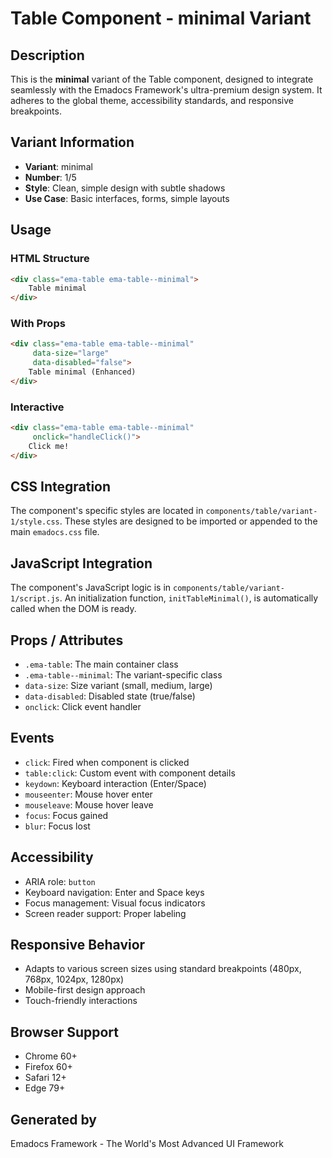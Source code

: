 # Table Component - minimal Variant

## Description
This is the **minimal** variant of the Table component, designed to integrate seamlessly with the Emadocs Framework's ultra-premium design system. It adheres to the global theme, accessibility standards, and responsive breakpoints.

## Variant Information
- **Variant**: minimal
- **Number**: 1/5
- **Style**: Clean, simple design with subtle shadows
- **Use Case**: Basic interfaces, forms, simple layouts

## Usage

### HTML Structure
```html
<div class="ema-table ema-table--minimal">
    Table minimal
</div>
```

### With Props
```html
<div class="ema-table ema-table--minimal" 
     data-size="large" 
     data-disabled="false">
    Table minimal (Enhanced)
</div>
```

### Interactive
```html
<div class="ema-table ema-table--minimal" 
     onclick="handleClick()">
    Click me!
</div>
```

## CSS Integration
The component's specific styles are located in `components/table/variant-1/style.css`. These styles are designed to be imported or appended to the main `emadocs.css` file.

## JavaScript Integration
The component's JavaScript logic is in `components/table/variant-1/script.js`. An initialization function, `initTableMinimal()`, is automatically called when the DOM is ready.

## Props / Attributes
- `.ema-table`: The main container class
- `.ema-table--minimal`: The variant-specific class
- `data-size`: Size variant (small, medium, large)
- `data-disabled`: Disabled state (true/false)
- `onclick`: Click event handler

## Events
- `click`: Fired when component is clicked
- `table:click`: Custom event with component details
- `keydown`: Keyboard interaction (Enter/Space)
- `mouseenter`: Mouse hover enter
- `mouseleave`: Mouse hover leave
- `focus`: Focus gained
- `blur`: Focus lost

## Accessibility
- ARIA role: `button`
- Keyboard navigation: Enter and Space keys
- Focus management: Visual focus indicators
- Screen reader support: Proper labeling

## Responsive Behavior
- Adapts to various screen sizes using standard breakpoints (480px, 768px, 1024px, 1280px)
- Mobile-first design approach
- Touch-friendly interactions

## Browser Support
- Chrome 60+
- Firefox 60+
- Safari 12+
- Edge 79+

## Generated by
Emadocs Framework - The World's Most Advanced UI Framework
